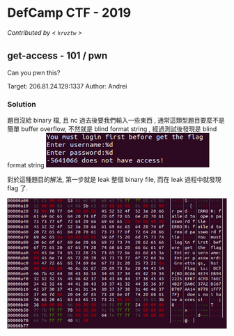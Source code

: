 # DefCamp CTF - 2019
###### Contributed by < `kruztw` >

## get-access - 101 / pwn

Can you pwn this?

Target: 206.81.24.129:1337
Author: Andrei


### Solution
題目沒給 binary 檔, 且 nc 過去後要我們輸入一些東西 , 通常這類型題目要麼不是簡單 buffer overflow, 不然就是 blind format string , 經過測試後發現是 blind format string
![01](https://github.com/10secTW/ctf-writeup/blob/master/2019/DefCamp%20CTF%20quals/pwn/get-access_01.png)

對於這種題目的解法, 第一步就是 leak 整個 binary file, 而在 leak 過程中就發現 flag 了.

![02](https://github.com/10secTW/ctf-writeup/blob/master/2019/DefCamp%20CTF%20quals/pwn/get-access_02.png)